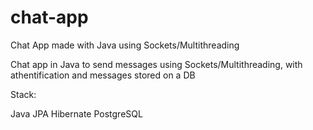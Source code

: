 # chat-app
Chat App made with Java using Sockets/Multithreading

Chat app in Java to send messages using Sockets/Multithreading, with athentification and messages stored on a DB

Stack:

Java
JPA
Hibernate
PostgreSQL

